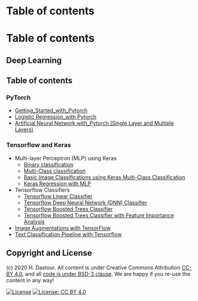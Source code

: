 # Table of contents

# Table of contents

## Deep Learning

## Table of contents

### PyTorch
* [Getting_Started_with_Pytorch](Getting_Started_with_Pytorch.ipynb)
* [Logistic Regression_with Pytorch](PyTorch_Logistic_Regression.ipynb)
* [Artificial Neural Network with_Pytorch (Single Layer and Multiple Layers)](PyTorch_ANN.ipynb)

### Tensorflow and Keras
* Multi-layer Perceptron (MLP) using Keras
	* [Binary classification](Keras_Binary_MLP.ipynb)
	* [Multi-Class classification](Keras_MultiClass_MLP.ipynb)
	* [Basic Image Classifications using Keras Multi-Class Classification](Basic_Image_Classifications_with_Keras.ipynb)
	* [Keras Regression with MLP](Keras_Regression.ipynb)
* Tensorflow Classifiers
	* [Tensorflow Linear Classifier](Tensorflow_Linear_Classifier.ipynb)
	* [Tensorflow Deep Neural Network (DNN) Classifier](Tensorflow_DNN_Classifier.ipynb)
	* [Tensorflow Boosted Trees Classifier](Tensorflow_Boosted_Trees_Classifier.ipynb)
	* [Tensorflow Boosted Trees Classifier with Feature Importance Analysis](Tensorflow_Boosted_Trees_Classifier_with_Feature_Importance_Analysis.ipynb)
* [Image Augmentations with TensorFlow](TensorFlow_Augmenting_Images.ipynb)
* [Text Classification Pipeline with Tensorflow](Tensorflow_Text_Classification_Pipeline.ipynb)
	
## Copyright and License
(c) 2020 H. Dastour. All content is under Creative Commons Attribution [CC-BY 4.0](https://creativecommons.org/licenses/by/4.0/legalcode.txt), and all [code is under BSD-3 clause](https://github.com/engineersCode/EngComp/blob/master/LICENSE). We are happy if you re-use the content in any way!

[![License](https://img.shields.io/badge/License-BSD%203--Clause-blue.svg)](https://opensource.org/licenses/BSD-3-Clause) [![License: CC BY 4.0](https://img.shields.io/badge/License-CC%20BY%204.0-lightgrey.svg)](https://creativecommons.org/licenses/by/4.0/)
